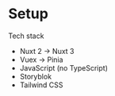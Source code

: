 # Setup

Tech stack
- Nuxt 2 -> Nuxt 3
- Vuex -> Pinia
- JavaScript (no TypeScript)
- Storyblok
- Tailwind CSS